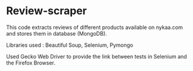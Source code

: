 # Review-scraper

This code extracts reviews of different products available on nykaa.com and stores them in database (MongoDB).

Libraries used :
        Beautiful Soup, 
        Selenium,
        Pymongo
        
Used Gecko Web Driver to provide the link between tests in Selenium and the Firefox Browser.


